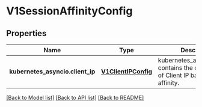 # V1SessionAffinityConfig

## Properties
Name | Type | Description | Notes
------------ | ------------- | ------------- | -------------
**kubernetes_asyncio.client_ip** | [**V1ClientIPConfig**](V1ClientIPConfig.md) | kubernetes_asyncio.clientIP contains the configurations of Client IP based session affinity. | [optional] 

[[Back to Model list]](../README.md#documentation-for-models) [[Back to API list]](../README.md#documentation-for-api-endpoints) [[Back to README]](../README.md)


